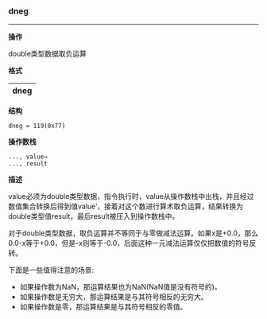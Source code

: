 ### dneg

----

**操作**

double类型数据取负运算

**格式**

|dneg|
|--------:|

**结构**
```
dneg = 119(0x77)
```

**操作数栈**
```
..., value→
..., result
```

**描述**

value必须为double类型数据，指令执行时，value从操作数栈中出栈，并且经过数值集合转换后得到值value’，接着对这个数进行算术取负运算，结果转换为double类型值result，最后result被压入到操作数栈中。

对于double类型数据，取负运算并不等同于与零做减法运算。如果x是+0.0，那么0.0-x等于+0.0，但是-x则等于-0.0，后面这种一元减法运算仅仅把数值的符号反转。

下面是一些值得注意的场景:
* 如果操作数为NaN，那运算结果也为NaN(NaN值是没有符号的)。
* 如果操作数是无穷大，那运算结果是与其符号相反的无穷大。
* 如果操作数是零，那运算结果是与其符号相反的零值。
